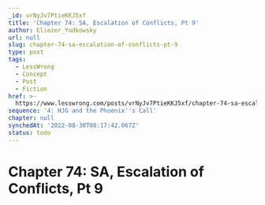```yaml
---
_id: vrNyJv7PtieKKJ5xf
title: 'Chapter 74: SA, Escalation of Conflicts, Pt 9'
author: Eliezer_Yudkowsky
url: null
slug: chapter-74-sa-escalation-of-conflicts-pt-9
type: post
tags:
  - LessWrong
  - Concept
  - Post
  - Fiction
href: >-
  https://www.lesswrong.com/posts/vrNyJv7PtieKKJ5xf/chapter-74-sa-escalation-of-conflicts-pt-9
sequence: '4: HJG and the Phoenix''s Call'
chapter: null
synchedAt: '2022-08-30T08:17:42.067Z'
status: todo
---
```


# Chapter 74: SA, Escalation of Conflicts, Pt 9
